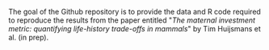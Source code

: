 The goal of the Github repository is to provide the data and R code required to reproduce the results from the paper entitled "*The maternal investment metric: quantifying life-history trade-offs in mammals*" by Tim Huijsmans et al. (in prep).

